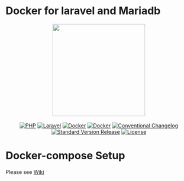 # Docker for laravel and Mariadb

<div align="center">

  <img width="250px" src="https://uploads.sitepoint.com/wp-content/uploads/2015/04/1429543497dockerimg.png">

</div>

<br>

<div align="center">
    <a href="https://www.php.net"><img src="https://img.shields.io/badge/language-php-8892BF.svg?style=flat-square" alt="PHP"></a>
    <a href="https://laravel.com"><img src="https://img.shields.io/badge/framework-laravel-f46460.svg?style=flat-square" alt="Laravel"></a>
    <a href="https://www.docker.com/"><img src="https://img.shields.io/badge/version-v3.8-blue?style=flat-square" alt="Docker"></a>
    <a href="https://mariadb.org/"><img src="https://img.shields.io/badge/database-mariadb-orange?style=flat-square" alt="Docker"></a>
    <a href="https://www.conventionalcommits.org/"><img src="https://img.shields.io/badge/changelog-conventional-FA6477.svg?style=flat-square" alt="Conventional Changelog"></a>
    <a href="https://github.com/conventional-changelog/standard-version"><img src="https://img.shields.io/badge/release-standard%20version-brightgreen.svg?style=flat-square" alt="Standard Version Release"></a>
    <a href="https://getcomposer.org/doc/04-schema.md#license"><img src="https://img.shields.io/badge/license-MIT-red.svg?style=flat-square" alt="License"></a>
</div>


# Docker-compose Setup

Please see [Wiki](https://github.com/Brendvn/docker_laravel/wiki/Setup-of-Docker-for-laravel)
